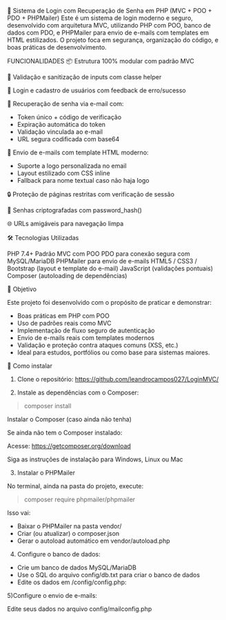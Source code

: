 🔐 Sistema de Login com Recuperação de Senha em PHP (MVC + POO + PDO + PHPMailer)
Este é um sistema de login moderno e seguro, desenvolvido com arquitetura MVC, utilizando PHP com POO, banco de dados com PDO, e PHPMailer para envio de e-mails com templates em HTML estilizados. O projeto foca em segurança, organização do código, e boas práticas de desenvolvimento.

FUNCIONALIDADES
📦 Estrutura 100% modular com padrão MVC

🧹 Validação e sanitização de inputs com classe helper

🔐 Login e cadastro de usuários com feedback de erro/sucesso

🔑 Recuperação de senha via e-mail com:

- Token único + código de verificação
- Expiração automática do token
- Validação vinculada ao e-mail
- URL segura codificada com base64

📧 Envio de e-mails com template HTML moderno:

- Suporte a logo personalizada no email
- Layout estilizado com CSS inline
- Fallback para nome textual caso não haja logo
  

🔒 Proteção de páginas restritas com verificação de sessão

🧠 Senhas criptografadas com password_hash()

🌐 URLs amigáveis para navegação limpa


🛠️ Tecnologias Utilizadas

PHP 7.4+
Padrão MVC com POO
PDO para conexão segura com MySQL/MariaDB
PHPMailer para envio de e-mails
HTML5 / CSS3 / Bootstrap (layout e template do e-mail)
JavaScript (validações pontuais)
Composer (autoloading de dependências)


🎯 Objetivo

Este projeto foi desenvolvido com o propósito de praticar e demonstrar:
- Boas práticas em PHP com POO
- Uso de padrões reais como MVC
- Implementação de fluxo seguro de autenticação
- Envio de e-mails reais com templates modernos
- Validação e proteção contra ataques comuns (XSS, etc.)
- Ideal para estudos, portfólios ou como base para sistemas maiores.
  

🚀 Como instalar

1) Clone o repositório:
   https://github.com/leandrocampos027/LoginMVC/

2) Instale as dependências com o Composer:
   
  >composer install

Instalar o Composer (caso ainda não tenha)

  Se ainda não tem o Composer instalado:
  
  Acesse: https://getcomposer.org/download
  
  Siga as instruções de instalação para Windows, Linux ou Mac
  

3) Instalar o PHPMailer
   
No terminal, ainda na pasta do projeto, execute:

  >composer require phpmailer/phpmailer

Isso vai:

- Baixar o PHPMailer na pasta vendor/
- Criar (ou atualizar) o composer.json
- Gerar o autoload automático em vendor/autoload.php

4) Configure o banco de dados:
   
- Crie um banco de dados MySQL/MariaDB
- Use o SQL do arquivo config/db.txt para criar o banco de dados
- Edite os dados em /config/config.php:

5)Configure o envio de e-mails: 

Edite seus dados no arquivo config/mailconfig.php


